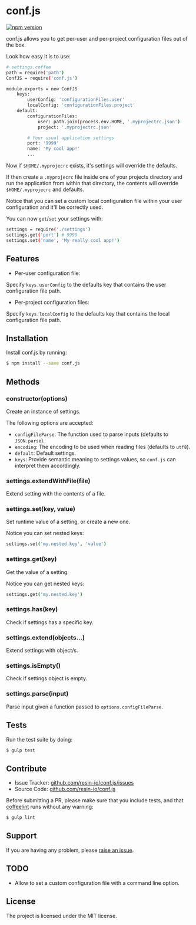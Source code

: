 conf.js
========

[![npm version](https://badge.fury.io/js/conf.js.svg)](http://badge.fury.io/js/conf.js)

conf.js allows you to get per-user and per-project configuration files out of the box.

Look how easy it is to use:

```sh
# settings.coffee
path = require('path')
ConfJS = require('conf.js')

module.exports = new ConfJS
	keys:
		userConfig: 'configurationFiles.user'
		localConfig: 'configurationFiles.project'
	default:
		configurationFiles:
			user: path.join(process.env.HOME, '.myprojectrc.json')
			project: '.myprojectrc.json'

		# Your usual application settings
		port: '9999'
		name: 'My cool app!'
		...
```

Now if `$HOME/.myprojecrc` exists, it's settings will override the defaults.

If then create a `.myprojecrc` file inside one of your projects directory and run the application from within that directory, the contents will override `$HOME/.myprojecrc` and defaults.

Notice that you can set a custom local configuration file within your user configuration and it'll be correctly used.

You can now `get`/`set` your settings with:

```sh
settings = require('./settings')
settings.get('port') # 9999
settings.set('name', 'My really cool app!')
```

Features
--------

- Per-user configuration file:

Specify `keys.userConfig` to the defaults key that contains the user configuration file path.

- Per-project configuration files:

Specify `keys.localConfig` to the defaults key that contains the local configuration file path.

Installation
------------

Install conf.js by running:

```sh
$ npm install --save conf.js
```

Methods
-------

### constructor(options)

Create an instance of settings.

The following options are accepted:

- `configFileParse`: The function used to parse inputs (defaults to `JSON.parse`).
- `encoding`: The encoding to be used when reading files (defaults to `utf8`).
- `default`: Default settings.
- `keys`: Provide semantic meaning to settings values, so `conf.js` can interpret them accordingly.

### settings.extendWithFile(file)

Extend setting with the contents of a file.

### settings.set(key, value)

Set runtime value of a setting, or create a new one.

Notice you can set nested keys:

```coffee
settings.set('my.nested.key', 'value')
```

### settings.get(key)

Get the value of a setting.

Notice you can get nested keys:

```coffee
settings.get('my.nested.key')
```

### settings.has(key)

Check if settings has a specific key.

### settings.extend(objects...)

Extend settings with object/s.

### settings.isEmpty()

Check if settings object is empty.

### settings.parse(input)

Parse input given a function passed to `options.configFileParse`.

Tests
-----

Run the test suite by doing:

```sh
$ gulp test
```

Contribute
----------

- Issue Tracker: [github.com/resin-io/conf.js/issues](https://github.com/resin-io/conf.js/issues)
- Source Code: [github.com/resin-io/conf.js](https://github.com/resin-io/conf.js)

Before submitting a PR, please make sure that you include tests, and that [coffeelint](http://www.coffeelint.org/) runs without any warning:

```sh
$ gulp lint
```

Support
-------

If you are having any problem, please [raise an issue](https://github.com/resin-io/conf.js/issues).

TODO
-------

- Allow to set a custom configuration file with a command line option.

License
-------

The project is licensed under the MIT license.
